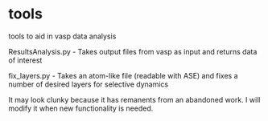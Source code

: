 # tools
tools to aid in vasp data analysis

ResultsAnalysis.py - Takes output files from vasp as input and returns data of interest

fix_layers.py - Takes an atom-like file (readable with ASE) and fixes a number of desired layers for selective dynamics

It may look clunky because it has remanents from an abandoned work.
I will modify it when new functionality is needed.

